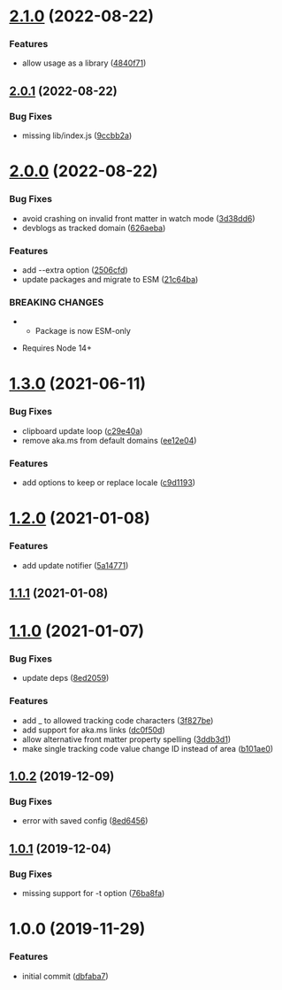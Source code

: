 # [2.1.0](https://github.com/sinedied/cxa-track/compare/2.0.1...2.1.0) (2022-08-22)


### Features

* allow usage as a library ([4840f71](https://github.com/sinedied/cxa-track/commit/4840f713d5e441bb3383e7fd1799f466995efbee))

## [2.0.1](https://github.com/sinedied/cxa-track/compare/2.0.0...2.0.1) (2022-08-22)


### Bug Fixes

* missing lib/index.js ([9ccbb2a](https://github.com/sinedied/cxa-track/commit/9ccbb2a59f59e82be63297873f0aed1663600c00))

# [2.0.0](https://github.com/sinedied/cxa-track/compare/1.3.0...2.0.0) (2022-08-22)


### Bug Fixes

* avoid crashing on invalid front matter in watch mode ([3d38dd6](https://github.com/sinedied/cxa-track/commit/3d38dd6fb13d561952879bd6173802f653c810ad))
* devblogs as tracked domain ([626aeba](https://github.com/sinedied/cxa-track/commit/626aeba2cc61cec9db705858ce2fbfb61c9145a0))


### Features

* add --extra option ([2506cfd](https://github.com/sinedied/cxa-track/commit/2506cfd4003bad3f35d7c3f3b4b73f23f0f40891))
* update packages and migrate to ESM ([21c64ba](https://github.com/sinedied/cxa-track/commit/21c64ba9fc7a388d2720a0f45aac714275775c05))


### BREAKING CHANGES

* - Package is now ESM-only
- Requires Node 14+

# [1.3.0](https://github.com/sinedied/cxa-track/compare/1.2.0...1.3.0) (2021-06-11)


### Bug Fixes

* clipboard update loop ([c29e40a](https://github.com/sinedied/cxa-track/commit/c29e40a917fb15fcd263287324e001a348c9801f))
* remove aka.ms from default domains ([ee12e04](https://github.com/sinedied/cxa-track/commit/ee12e041dbde5206111a3f0f1f007a140bd51b9d))


### Features

* add options to keep or replace locale ([c9d1193](https://github.com/sinedied/cxa-track/commit/c9d1193669bf5f2d48ed3ff95225f70e0d1ff084))

# [1.2.0](https://github.com/sinedied/cxa-track/compare/1.1.1...1.2.0) (2021-01-08)


### Features

* add update notifier ([5a14771](https://github.com/sinedied/cxa-track/commit/5a147713af40d6843c3e7da77bf9dd4d3d698f89))

## [1.1.1](https://github.com/sinedied/cxa-track/compare/1.1.0...1.1.1) (2021-01-08)

# [1.1.0](https://github.com/sinedied/cxa-track/compare/v1.0.2...1.1.0) (2021-01-07)


### Bug Fixes

* update deps ([8ed2059](https://github.com/sinedied/cxa-track/commit/8ed205954a40f575b4682addaf3dce0d0cf92c1a))


### Features

* add _ to allowed tracking code characters ([3f827be](https://github.com/sinedied/cxa-track/commit/3f827be377dc799b4a6f4f36ad53ddd2d850b5cd))
* add support for aka.ms links ([dc0f50d](https://github.com/sinedied/cxa-track/commit/dc0f50d7abaa54abde3b78ccb5fe1fb0352a1ea2))
* allow alternative front matter property spelling ([3ddb3d1](https://github.com/sinedied/cxa-track/commit/3ddb3d187cabad9ca9b4967d0c204d648dfb9f64))
* make single tracking code value change ID instead of area ([b101ae0](https://github.com/sinedied/cxa-track/commit/b101ae0d345c71a18f612fcde5de7ae1ddba7695))

## [1.0.2](https://github.com/sinedied/cxa-track/compare/v1.0.1...v1.0.2) (2019-12-09)


### Bug Fixes

* error with saved config ([8ed6456](https://github.com/sinedied/cxa-track/commit/8ed64568d318a15961820d8e6880c2e18d029494))

## [1.0.1](https://github.com/sinedied/cxa-track/compare/v1.0.0...v1.0.1) (2019-12-04)


### Bug Fixes

* missing support for -t option ([76ba8fa](https://github.com/sinedied/cxa-track/commit/76ba8fa3cc0b79716039149343738e2bdfbba626))

# 1.0.0 (2019-11-29)


### Features

* initial commit ([dbfaba7](https://github.com/sinedied/cxa-track/commit/dbfaba74f9de07e7cc786089f81d98aa70f7ad52))
